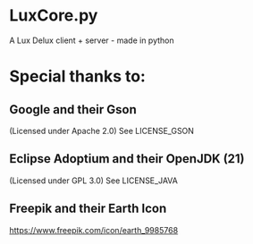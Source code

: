 # LuxCore.py
A Lux Delux client + server - made in python
# Special thanks to:
## Google and their Gson
(Licensed under Apache 2.0)
See LICENSE_GSON
## Eclipse Adoptium and their OpenJDK (21)
(Licensed under GPL 3.0)
See LICENSE_JAVA
## Freepik and their Earth Icon
https://www.freepik.com/icon/earth_9985768